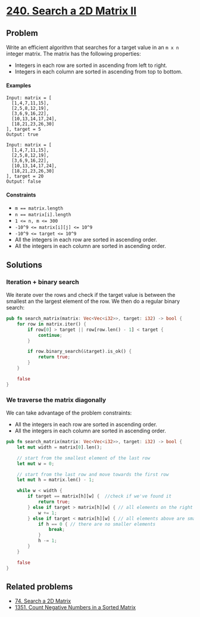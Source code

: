 # [240. Search a 2D Matrix II](https://leetcode.com/problems/search-a-2d-matrix-ii/)

## Problem

Write an efficient algorithm that searches for a target value in an `m x n`
integer matrix. The matrix has the following properties:

* Integers in each row are sorted in ascending from left to right.
* Integers in each column are sorted in ascending from top to bottom.

#### Examples

```text
Input: matrix = [
  [1,4,7,11,15],
  [2,5,8,12,19],
  [3,6,9,16,22],
  [10,13,14,17,24],
  [18,21,23,26,30]
], target = 5
Output: true
```

```text
Input: matrix = [
  [1,4,7,11,15],
  [2,5,8,12,19],
  [3,6,9,16,22],
  [10,13,14,17,24],
  [18,21,23,26,30]
], target = 20
Output: false
```

#### Constraints

* `m == matrix.length`
* `n == matrix[i].length`
* `1 <= n, m <= 300`
* `-10^9 <= matrix[i][j] <= 10^9`
* `-10^9 <= target <= 10^9`
* All the integers in each row are sorted in ascending order.
* All the integers in each column are sorted in ascending order.

## Solutions

### Iteration + binary search

We iterate over the rows and check if the target value is between the smallest
an the largest element of the row. We then do a regular binary search:

```rust
pub fn search_matrix(matrix: Vec<Vec<i32>>, target: i32) -> bool {
    for row in matrix.iter() {
        if row[0] > target || row[row.len() - 1] < target {
            continue;
        }

        if row.binary_search(&target).is_ok() {
            return true;
        }
    }

    false
}
```

### We traverse the matrix diagonally

We can take advantage of the problem constraints:

* All the integers in each row are sorted in ascending order.
* All the integers in each column are sorted in ascending order.

```rust
pub fn search_matrix(matrix: Vec<Vec<i32>>, target: i32) -> bool {
    let mut width = matrix[0].len();

    // start from the smallest element of the last row
    let mut w = 0;

    // start from the last row and move towards the first row
    let mut h = matrix.len() - 1;

    while w < width {
        if target == matrix[h][w] {  //check if we've found it
            return true;
        } else if target > matrix[h][w] { // all elements on the right are larger
            w += 1;
        } else if target < matrix[h][w] { // all elements above are smaller
            if h == 0 { // there are no smaller elements
                break;
            }
            h -= 1;
        }
    }

    false
}
```

## Related problems

* [74. Search a 2D Matrix](/leetcode/000%20-%20099/74%20-%20Search%20a%202D%20Matrix.md)
* [1351. Count Negative Numbers in a Sorted Matrix](/leetcode/1300%20-%201399/1351%20-%20Count%20Negative%20Numbers%20in%20a%20Sorted%20Matrix.md)

